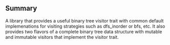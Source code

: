 ## Summary
A library that provides a useful binary tree visitor trait with common default implemenations for visiting strategies such as dfs_inorder or bfs, etc.
It also provides two flavors of a complete binary tree data structure with mutable and immutable visitors that implement the visitor trait.
